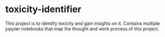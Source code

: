 # toxicity-identifier
This project is to identify toxicity and gain insights on it. Contains multiple jupyter notebooks that map the thought and work process of this project.
